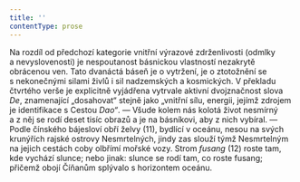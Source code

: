 ```yaml
---
title: ''
contentType: prose
---
```


Na rozdíl od předchozí kategorie vnitřní výrazové zdrženlivosti (odmlky a nevyslovenosti) je nespoutanost básnickou vlastností nezakrytě obrácenou ven. Tato dvanáctá báseň je o vytržení, je o ztotožnění se s nekonečnými silami živlů i sil nadzemských a kosmických. V překladu čtvrtého verše je explicitně vyjádřena vytrvale aktivní dvojznačnost slova _De_, znamenající „dosahovat“ stejně jako „vnitřní sílu, energii, jejímž zdrojem je identifikace s Cestou _Dao“_. — Všude kolem nás kolotá život nesmírný a z něj se rodí deset tisíc obrazů a je na básníkovi, aby z nich vybíral. — Podle čínského bájesloví obří želvy (11), bydlící v oceánu, nesou na svých krunýřích rajské ostrovy Nesmrtelných, jindy zas slouží týmž Nesmrtelným na jejich cestách coby olbřímí mořské vozy. Strom _fusang_ (12) roste tam, kde vychází slunce; nebo jinak: slunce se rodí tam, co roste fusang; přičemž obojí Číňanům splývalo s horizontem oceánu.
